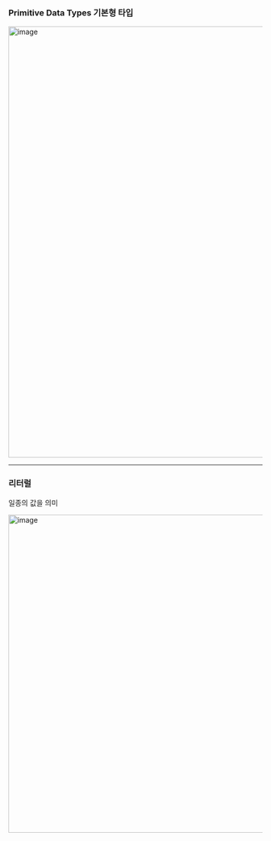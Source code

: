 ### Primitive Data Types 기본형 타입

<img width="854" alt="image" src="https://user-images.githubusercontent.com/93205435/184302396-9499a0ff-dda5-412a-858c-3b12e9d5bb9c.png">

-------------------------------------

### 리터럴 

일종의 값을 의미 

<img width="630" alt="image" src="https://user-images.githubusercontent.com/93205435/184302708-964d35e5-f37d-423a-9f9c-b40a985a9c4d.png">

